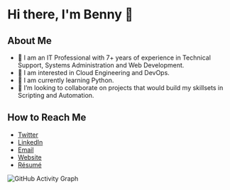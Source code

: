 # Hi there, I'm Benny 👋

## About Me
- 🔭 I am an IT Professional with 7+ years of experience in Technical Support, Systems Administration and Web Development.
- 👀 I am interested in Cloud Engineering and DevOps.
- 🌱 I am currently learning Python.
- 💞️ I’m looking to collaborate on projects that would build my skillsets in Scripting and Automation.

## How to Reach Me
- [Twitter](https://twitter.com/eforemeka)
- [LinkedIn](https://www.linkedin.com/in/benny-emeka/)
- [Email](hi@benny.com.ng)
- [Website](https://www.benny.com.ng)
- [Résumé](https://resume.benny.com.ng/)

![GitHub Activity Graph](https://activity-graph.herokuapp.com/graph?username=eforemeka&theme=dracula&hide_border=true)

<!--
**eforemeka/eforemeka** is a ✨ _special_ ✨ repository because its `README.md` (this file) appears on your GitHub profile.

Here are some ideas to get you started:

- 🔭 I’m currently working on ...
- 🌱 I’m currently learning ...
- 👯 I’m looking to collaborate on ...
- 🤔 I’m looking for help with ...
- 💬 Ask me about ...
- 📫 How to reach me: ...
- 😄 Pronouns: ...
- ⚡ Fun fact: ...
-->
